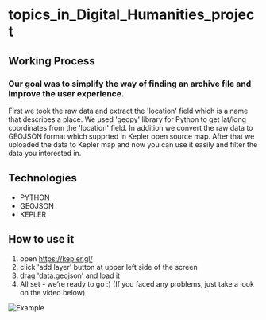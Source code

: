 # topics_in_Digital_Humanities_project


## Working Process
### Our goal was to simplify the way of finding an archive file and improve the user experience.
First we took the raw data and extract the 'location' field which is a name that describes a place.
We used 'geopy' library for Python to get lat/long coordinates from the 'location' field.
In addition we convert the raw data to GEOJSON format which supprted in Kepler open source map.
After that we uploaded the data to Kepler map and now you can use it easily and filter the data you interested in. 

## Technologies

- PYTHON
- GEOJSON
- KEPLER

## How to use it
1. open https://kepler.gl/
2. click 'add layer' button at upper left side of the screen
3. drag 'data.geojson' and load it
4. All set - we’re ready to go :)
(If you faced any problems, just take a look on the video below)


![Example](video.gif)
<br/>


